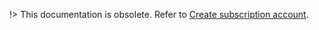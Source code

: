 !> This documentation is obsolete. Refer to [Create subscription account](/create-subscription-acc/request-for-techbiz-account.md).